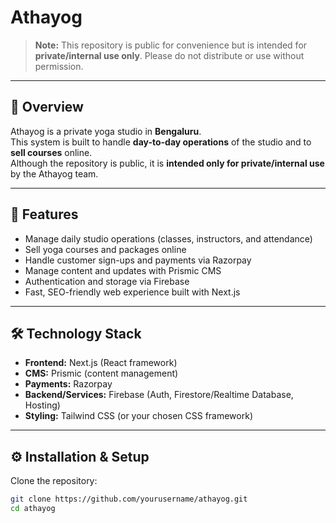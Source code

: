 # Athayog

> **Note:** This repository is public for convenience but is intended for **private/internal use only**. Please do not distribute or use without permission.

---

## 📖 Overview

Athayog is a private yoga studio in **Bengaluru**.  
This system is built to handle **day-to-day operations** of the studio and to **sell courses** online.  
Although the repository is public, it is **intended only for private/internal use** by the Athayog team.

---

## 🚀 Features

- Manage daily studio operations (classes, instructors, and attendance)
- Sell yoga courses and packages online
- Handle customer sign-ups and payments via Razorpay
- Manage content and updates with Prismic CMS
- Authentication and storage via Firebase
- Fast, SEO-friendly web experience built with Next.js

---

## 🛠️ Technology Stack

- **Frontend:** Next.js (React framework)
- **CMS:** Prismic (content management)
- **Payments:** Razorpay
- **Backend/Services:** Firebase (Auth, Firestore/Realtime Database, Hosting)
- **Styling:** Tailwind CSS (or your chosen CSS framework)

---

## ⚙️ Installation & Setup

Clone the repository:

```bash
git clone https://github.com/yourusername/athayog.git
cd athayog
